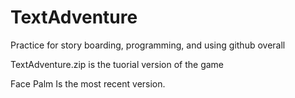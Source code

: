 # TextAdventure
Practice for story boarding, programming, and using github overall

TextAdventure.zip is the tuorial version of the game

Face Palm Is the most recent version.
